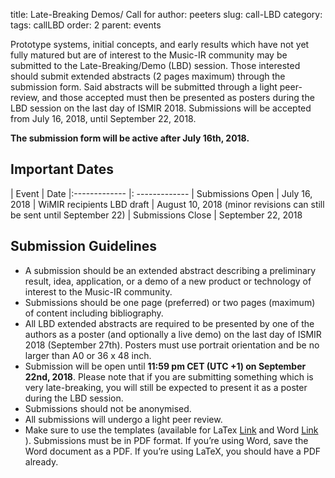 title: Late-Breaking Demos/ Call for
author: peeters
slug: call-LBD
category:
tags: callLBD
order: 2
parent: events


Prototype systems, initial concepts, and early results which have not yet fully matured but are of interest to the Music-IR community may be submitted to the Late-Breaking/Demo (LBD) session. Those interested should submit extended abstracts (2 pages maximum) through the submission form. Said abstracts will be submitted through a light peer-review, and those accepted must then be presented as posters during the LBD session on the last day of ISMIR 2018. Submissions will be accepted from July 16, 2018, until September 22, 2018. 

**The submission form will be active after July 16th, 2018.**

## Important Dates

| Event						|  Date
|:-------------				|: -------------
| Submissions Open			| July 16, 2018
| WiMIR recipients LBD draft	| August 10, 2018 (minor revisions can still be sent until September 22)
| Submissions Close			| September 22, 2018


## Submission Guidelines

- A submission should be an extended abstract describing a preliminary result, idea, application, or a demo of a new product or technology of interest to the Music-IR community.
- Submissions should be one page (preferred) or two pages (maximum) of content including bibliography.
- All LBD extended abstracts are required to be presented by one of the authors as a poster (and optionally a live demo) on the last day of ISMIR 2018 (September 27th). Posters must use portrait orientation and be no larger than A0 or 36 x 48 inch.
- Submission will be open until **11:59 pm CET (UTC +1) on September 22nd, 2018**. Please note that if you are submitting something which is very late-breaking, you will still be expected to present it as a poster during the LBD session.
- Submissions should not be anonymised.
- All submissions will undergo a light peer review.
- Make sure to use the templates (available for LaTex [Link]({filename}/doc/latex.zip) and Word [Link]({filename}/doc/word.zip) ). Submissions must be in PDF format. If you’re using Word, save the Word document as a PDF. If you’re using LaTeX, you should have a PDF already.
 
